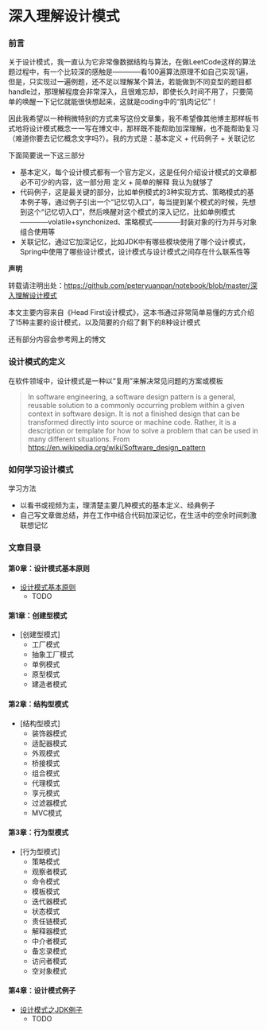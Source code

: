 # 深入理解设计模式

### 前言

关于设计模式，我一直认为它非常像数据结构与算法，在做LeetCode这样的算法题过程中，有一个比较深的感触是————看100遍算法原理不如自己实现1遍，但是，只实现过一遍例题，还不足以理解某个算法，若能做到不同变型的题目都handle过，那理解程度会非常深入，且很难忘却，即使长久时间不用了，只要简单的唤醒一下记忆就能很快想起来，这就是coding中的“肌肉记忆”！

因此我希望以一种稍微特别的方式来写这份文章集，我不希望像其他博主那样板书式地将设计模式概念一一写在博文中，那样既不能帮助加深理解，也不能帮助复习（难道你要去记忆概念文字吗?）。我的方式是：基本定义 + 代码例子 + 关联记忆

下面简要说一下这三部分
- 基本定义，每个设计模式都有一个官方定义，这是任何介绍设计模式的文章都必不可少的内容，这一部分用 定义 + 简单的解释 我认为就够了
- 代码例子，这是最关键的部分，比如单例模式的3种实现方式、策略模式的基本例子等，通过例子引出一个“记忆切入口”，每当提到某个模式的时候，先想到这个“记忆切入口”，然后唤醒对这个模式的深入记忆，比如单例模式————volatile+synchonized、策略模式————封装对象的行为并与对象组合使用等
- 关联记忆，通过它加深记忆，比如JDK中有哪些模块使用了哪个设计模式，Spring中使用了哪些设计模式，设计模式与设计模式之间存在什么联系性等

**声明**

转载请注明出处：https://github.com/peteryuanpan/notebook/blob/master/深入理解设计模式

本文主要内容来自《Head First设计模式》，这本书通过非常简单易懂的方式介绍了15种主要的设计模式，以及简要的介绍了剩下的8种设计模式

还有部分内容会参考网上的博文

### 设计模式的定义

在软件领域中，设计模式是一种以“复用”来解决常见问题的方案或模板

> In software engineering, a software design pattern is a general, reusable solution to a commonly occurring problem within a given context in software design. It is not a finished design that can be transformed directly into source or machine code. Rather, it is a description or template for how to solve a problem that can be used in many different situations. From https://en.wikipedia.org/wiki/Software_design_pattern

### 如何学习设计模式

学习方法
- 以看书或视频为主，理清楚主要几种模式的基本定义、经典例子
- 自己写文章做总结，并在工作中结合代码加深记忆，在生活中的空余时间刺激联想记忆

### 文章目录

#### 第0章：设计模式基本原则
- [设计模式基本原则](设计模式基本原则.md)
  - TODO

#### 第1章：创建型模式
- [创建型模式]
  - 工厂模式
  - 抽象工厂模式
  - 单例模式
  - 原型模式
  - 建造者模式

#### 第2章：结构型模式
- [结构型模式]
  - 装饰器模式
  - 适配器模式
  - 外观模式
  - 桥接模式
  - 组合模式
  - 代理模式
  - 享元模式
  - 过滤器模式
  - MVC模式

#### 第3章：行为型模式
- [行为型模式]
  - 策略模式
  - 观察者模式
  - 命令模式
  - 模板模式
  - 迭代器模式
  - 状态模式
  - 责任链模式
  - 解释器模式
  - 中介者模式
  - 备忘录模式
  - 访问者模式
  - 空对象模式

#### 第4章：设计模式例子
- [设计模式之JDK例子](设计模式之JDK例子.md)
  - TODO
